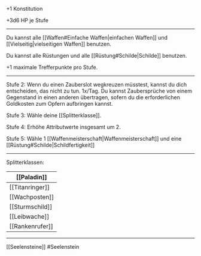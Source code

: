 
+1 Konstitution

+3d6 HP je Stufe

---

Du kannst alle [[Waffen#Einfache Waffen|einfachen Waffen]] und [[Vielseitig|vielseitigen Waffen]] benutzen.

Du kannst alle Rüstungen und alle [[Rüstung#Schilde|Schilde]] benutzen.

+1 maximale Trefferpunkte pro Stufe.

---

Stufe 2: 
Wenn du einen Zauberslot wegkreuzen müsstest, kannst du dich entscheiden, das nicht zu tun. 
1x/Tag. Du kannst Zaubersprüche von einem Gegenstand in einen anderen übertragen, sofern du die erforderlichen Goldkosten zum Opfern aufbringen kannst. 

Stufe 3: 
Wähle deine [[Splitterklasse]].

Stufe 4: 
Erhöhe Attributwerte insgesamt um 2.

Stufe 5: 
Wähle 1 [[Waffenmeisterschaft|Waffenmeisterschaft]] und eine [[Rüstung#Schilde|Schildfertigkeit]]

---

Splitterklassen:

| [[Paladin]]     |
| --------------- |
| [[Titanringer]] |
| [[Wachposten]]  |
| [[Sturmschild]] |
| [[Leibwache]]   |
| [[Rankenrufer]] |


---
[[Seelensteine]]
#Seelenstein


